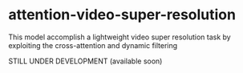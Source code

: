 # attention-video-super-resolution
This model accomplish a lightweight video super resolution task by exploiting the cross-attention and dynamic filtering

STILL UNDER DEVELOPMENT (available soon)
